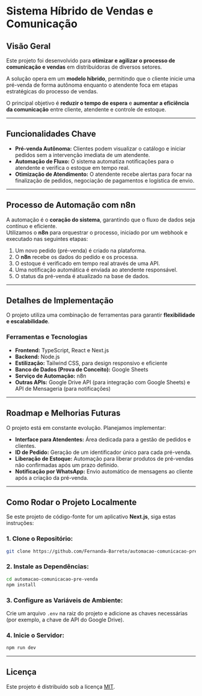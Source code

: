 # Sistema Híbrido de Vendas e Comunicação

## Visão Geral
Este projeto foi desenvolvido para **otimizar e agilizar o processo de comunicação e vendas** em distribuidoras de diversos setores.

A solução opera em um **modelo híbrido**, permitindo que o cliente inicie uma pré-venda de forma autônoma enquanto o atendente foca em etapas estratégicas do processo de vendas.

O principal objetivo é **reduzir o tempo de espera** e **aumentar a eficiência da comunicação** entre cliente, atendente e controle de estoque.

---

## Funcionalidades Chave
- **Pré-venda Autônoma:** Clientes podem visualizar o catálogo e iniciar pedidos sem a intervenção imediata de um atendente.  
- **Automação de Fluxo:** O sistema automatiza notificações para o atendente e verifica o estoque em tempo real.  
- **Otimização de Atendimento:** O atendente recebe alertas para focar na finalização de pedidos, negociação de pagamentos e logística de envio.

---

## Processo de Automação com n8n
A automação é o **coração do sistema**, garantindo que o fluxo de dados seja contínuo e eficiente.  
Utilizamos o **n8n** para orquestrar o processo, iniciado por um webhook e executado nas seguintes etapas:

1. Um novo pedido (pré-venda) é criado na plataforma.  
2. O **n8n** recebe os dados do pedido e os processa.  
3. O estoque é verificado em tempo real através de uma API.  
4. Uma notificação automática é enviada ao atendente responsável.  
5. O status da pré-venda é atualizado na base de dados.  

---

## Detalhes de Implementação
O projeto utiliza uma combinação de ferramentas para garantir **flexibilidade e escalabilidade**.

### Ferramentas e Tecnologias
- **Frontend:** TypeScript, React e Next.js  
- **Backend:** Node.js  
- **Estilização:** Tailwind CSS, para design responsivo e eficiente  
- **Banco de Dados (Prova de Conceito):** Google Sheets  
- **Serviço de Automação:** n8n  
- **Outras APIs:** Google Drive API (para integração com Google Sheets) e API de Mensageria (para notificações)  

---

## Roadmap e Melhorias Futuras
O projeto está em constante evolução. Planejamos implementar:  
- **Interface para Atendentes:** Área dedicada para a gestão de pedidos e clientes.  
- **ID de Pedido:** Geração de um identificador único para cada pré-venda.  
- **Liberação de Estoque:** Automação para liberar produtos de pré-vendas não confirmadas após um prazo definido.  
- **Notificação por WhatsApp:** Envio automático de mensagens ao cliente após a criação da pré-venda.  

---

## Como Rodar o Projeto Localmente
Se este projeto de código-fonte for um aplicativo **Next.js**, siga estas instruções:

### 1. Clone o Repositório:
```bash
git clone https://github.com/Fernanda-Barreto/automacao-comunicacao-pre-venda.git
```

### 2. Instale as Dependências:
```bash
cd automacao-comunicacao-pre-venda
npm install
```

### 3. Configure as Variáveis de Ambiente:
Crie um arquivo `.env` na raiz do projeto e adicione as chaves necessárias (por exemplo, a chave de API do Google Drive).

### 4. Inicie o Servidor:
```bash
npm run dev
```

---

## Licença
Este projeto é distribuído sob a licença [MIT](LICENSE).
